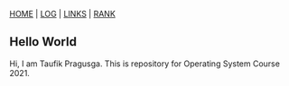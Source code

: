 [HOME](.) | [LOG](TXT/mylog.txt) | [LINKS](links.md) | [RANK](TXT/myrank.txt)

## Hello World

Hi, I am Taufik Pragusga. This is repository for Operating System Course 2021.

<!-- Checkout my top 10 links every week: -->

<!-- - [WEEK1](W01/)
- [WEEK2](W02/)
- [WEEK3](W03/)
- [WEEK4](W04/)
- [WEEK5](W05/)
- [WEEK6](W06/)
- [WEEK7](W07/)
- [WEEK8](W08/) -->
